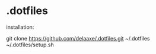 .dotfiles
=========

installation: 

git clone https://github.com/delaaxe/.dotfiles.git ~/.dotfiles
~/.dotfiles/setup.sh

